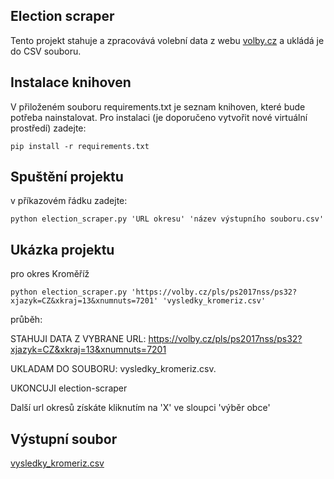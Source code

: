 ## Election scraper

Tento projekt stahuje a zpracovává volební data z webu [volby.cz](https://volby.cz/pls/ps2017nss/ps3?xjazyk=CZ) a ukládá je do CSV souboru.

## Instalace knihoven

V přiloženém souboru requirements.txt je seznam knihoven, které bude potřeba nainstalovat.
Pro instalaci (je doporučeno vytvořit nové virtuální prostředí) zadejte: 

`pip install -r requirements.txt`


## Spuštění projektu

v příkazovém řádku zadejte:

`python election_scraper.py 'URL okresu' 'název výstupního souboru.csv'`

## Ukázka projektu 
pro okres Kroměříž

`python election_scraper.py 'https://volby.cz/pls/ps2017nss/ps32?xjazyk=CZ&xkraj=13&xnumnuts=7201' 'vysledky_kromeriz.csv'`

průběh:

STAHUJI DATA Z VYBRANE URL: https://volby.cz/pls/ps2017nss/ps32?xjazyk=CZ&xkraj=13&xnumnuts=7201

UKLADAM DO SOUBORU: vysledky_kromeriz.csv.

UKONCUJI election-scraper
 

Další url okresů získáte kliknutím na 'X' ve sloupci 'výběr obce' 

## Výstupní soubor
[vysledky_kromeriz.csv](vysledky_kromeriz.csv)
